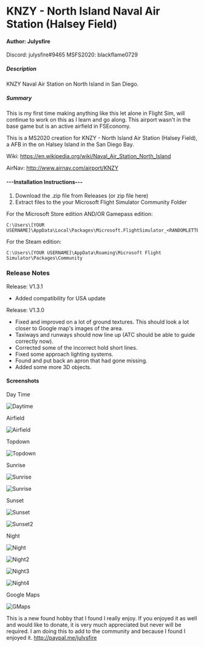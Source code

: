 # KNZY - North Island Naval Air Station (Halsey Field)
#### Author: Julysfire
Discord: julysfire#9465        MSFS2020: blackflame0729

##### Description
KNZY Naval Air Station on North Island in San Diego.

##### Summary
This is my first time making anything like this let alone in Flight Sim, will continue to work on this as I learn and go along.  This airport wasn't in the base game but is an active airfield in FSEconomy.

This is a MS2020 creation for KNZY - North Island Air Station (Halsey Field), a AFB in the on Halsey Island in the San Diego Bay.

Wiki: <https://en.wikipedia.org/wiki/Naval_Air_Station_North_Island>

AirNav: <http://www.airnav.com/airport/KNZY>

#### ---Installation Instructions---
1. Download the .zip file from Releases (or zip file here)
2. Extract files to the your Microsoft Flight Simulator Community Folder

For the Microsoft Store edition AND/OR Gamepass edition:

	C:\Users\[YOUR USERNAME]\AppData\Local\Packages\Microsoft.FlightSimulator_<RANDOMLETTERS>\LocalCache\Packages\Community
	
For the Steam edition:

	C:\Users\[YOUR USERNAME]\AppData\Roaming\Microsoft Flight Simulator\Packages\Community
   

### Release Notes

Release: V1.3.1

- Added compatibility for USA update

Release: V1.3.0

- Fixed and improved on a lot of ground textures.  This should look a lot closer to Google map's images of the area.
- Taxiways and runways should now line up (ATC should be able to guide correctly now).
- Corrected some of the incorrect hold short lines.
- Fixed some approach lighting systems.
- Found and put back an apron that had gone missing.
- Added some more 3D objects.

#### Screenshots

Day Time

![Daytime](Screenshots/Daytime1.PNG)


Airfield

![Airfield](Screenshots/Airfield.PNG)

Topdown

![Topdown](Screenshots/TopDown.PNG)

Sunrise

![Sunrise](Screenshots/Sunrise2.PNG)

![Sunrise](Screenshots/Sunrise3.PNG)

Sunset

![Sunset](Screenshots/Sunset1.PNG)

![Sunset2](Screenshots/Sunset2.PNG)

Night

![Night](Screenshots/Nighttime.JPG)

![Night2](Screenshots/Nighttime2.JPG)

![Night3](Screenshots/Nighttime3.JPG)

![Night4](Screenshots/Nighttime4.JPG)

Google Maps

![GMaps](Screenshots/GMaps.PNG)

This is a new found hobby that I found I really enjoy.  If you enjoyed it as well and would like to donate, it is very much appreciated but never will be required.  I am doing this to add to the community and because I found I enjoyed it.
http://paypal.me/julysfire